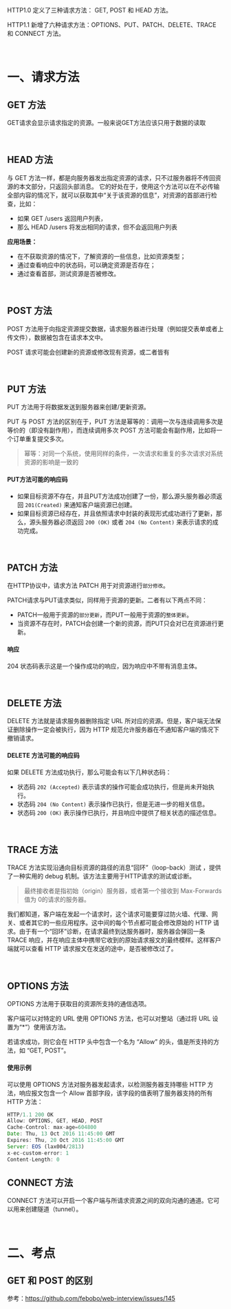 HTTP1.0 定义了三种请求方法： GET, POST 和 HEAD 方法。

HTTP1.1 新增了六种请求方法：OPTIONS、PUT、PATCH、DELETE、TRACE 和 CONNECT 方法。

<br>

# 一、请求方法

## GET 方法

GET请求会显示请求指定的资源。一般来说GET方法应该只用于数据的读取

<br>

## HEAD 方法

与 GET 方法一样，都是向服务器发出指定资源的请求，只不过服务器将不传回资源的本文部分，只返回头部消息。
它的好处在于，使用这个方法可以在不必传输全部内容的情况下，就可以获取其中“关于该资源的信息”，对资源的首部进行检查，比如：

- 如果 GET /users 返回用户列表，
- 那么 HEAD /users 将发出相同的请求，但不会返回用户列表

**应用场景：**

- 在不获取资源的情况下，了解资源的一些信息，比如资源类型；
- 通过查看响应中的状态码，可以确定资源是否存在；
- 通过查看首部，测试资源是否被修改。

<br>

## POST 方法

POST 方法用于向指定资源提交数据，请求服务器进行处理（例如提交表单或者上传文件），数据被包含在请求本文中。

POST 请求可能会创建新的资源或修改现有资源，或二者皆有

<br>

## PUT 方法

PUT 方法用于将数据发送到服务器来创建/更新资源。

PUT 与 POST 方法的区别在于，PUT 方法是幂等的：调用一次与连续调用多次是等价的（即没有副作用），而连续调用多次 POST 方法可能会有副作用，比如将一个订单重复提交多次。

> 幂等：对同一个系统，使用同样的条件，一次请求和重复的多次请求对系统资源的影响是一致的

#### PUT方法可能的响应码
- 如果目标资源不存在，并且PUT方法成功创建了一份，那么源头服务器必须返回 `201(Created)` 来通知客户端资源已创建。
- 如果目标资源已经存在，并且依照请求中封装的表现形式成功进行了更新，那么，源头服务器必须返回 `200 (OK)`  或者 `204 (No Content)` 来表示请求的成功完成。


<br>


## PATCH 方法

在HTTP协议中，请求方法 PATCH 用于对资源进行`部分修改`。

PATCH请求与PUT请求类似，同样用于资源的更新。二者有以下两点不同：

- PATCH一般用于资源的`部分更新`，而PUT一般用于资源的`整体更新`。
- 当资源不存在时，PATCH会创建一个新的资源，而PUT只会对已在资源进行更新。


#### 响应

204 状态码表示这是一个操作成功的响应，因为响应中不带有消息主体。

<br>

## DELETE 方法

DELETE 方法就是请求服务器删除指定 URL 所对应的资源。但是，客户端无法保证删除操作一定会被执行，因为 HTTP 规范允许服务器在不通知客户端的情况下撤销请求。

#### DELETE 方法可能的响应码

如果 DELETE 方法成功执行，那么可能会有以下几种状态码：

- 状态码 `202 (Accepted)` 表示请求的操作可能会成功执行，但是尚未开始执行。
- 状态码 `204 (No Content)` 表示操作已执行，但是无进一步的相关信息。
- 状态码 `200 (OK)` 表示操作已执行，并且响应中提供了相关状态的描述信息。

<br>

## TRACE 方法

TRACE 方法实现沿通向目标资源的路径的消息“回环”（loop-back）测试 ，提供了一种实用的 debug 机制。该方法主要用于HTTP请求的测试或诊断。

> 最终接收者是指初始（origin）服务器，或者第一个接收到 Max-Forwards 值为 0的请求的服务器。

我们都知道，客户端在发起一个请求时，这个请求可能要穿过防火墙、代理、网关、或者其它的一些应用程序。这中间的每个节点都可能会修改原始的 HTTP 请求。由于有一个“回环”诊断，在请求最终到达服务器时，服务器会弹回一条 TRACE 响应，并在响应主体中携带它收到的原始请求报文的最终模样。这样客户端就可以查看 HTTP 请求报文在发送的途中，是否被修改过了。

<br>


## OPTIONS 方法

OPTIONS 方法用于获取目的资源所支持的通信选项。

客户端可以对特定的 URL 使用 OPTIONS 方法，也可以对整站（通过将 URL 设置为“*”）使用该方法。

若请求成功，则它会在 HTTP 头中包含一个名为 “Allow” 的头，值是所支持的方法，如 “GET, POST”。

#### 使用示例

可以使用 OPTIONS 方法对服务器发起请求，以检测服务器支持哪些 HTTP 方法，响应报文包含一个 Allow 首部字段，该字段的值表明了服务器支持的所有 HTTP 方法：

```js
HTTP/1.1 200 OK
Allow: OPTIONS, GET, HEAD, POST
Cache-Control: max-age=604800
Date: Thu, 13 Oct 2016 11:45:00 GMT
Expires: Thu, 20 Oct 2016 11:45:00 GMT
Server: EOS (lax004/2813)
x-ec-custom-error: 1
Content-Length: 0
```

## CONNECT 方法

CONNECT 方法可以开启一个客户端与所请求资源之间的双向沟通的通道。它可以用来创建隧道（tunnel）。

<br>

# 二、考点

## GET 和 POST 的区别

参考：https://github.com/febobo/web-interview/issues/145
